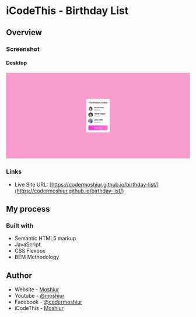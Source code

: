 # iCodeThis - Birthday List

## Overview

### Screenshot

#### Desktop

![](./design/desktop-design.png)

### Links

- Live Site URL: [https://codermoshiur.github.io/birthday-list/](https://codermoshiur.github.io/birthday-list/)

## My process

### Built with

- Semantic HTML5 markup
- JavaScript
- CSS Flexbox
- BEM Methodology

## Author

- Website - [Moshiur](https://codersfoundation.com)
- Youtube - [@moshiur](https://www.youtube.com/moshiur)
- Facebook - [@codermoshiur](https://www.facebook.com/codermoshiur)
- iCodeThis - [Moshiur](https://icodethis.com/Moshiur)
